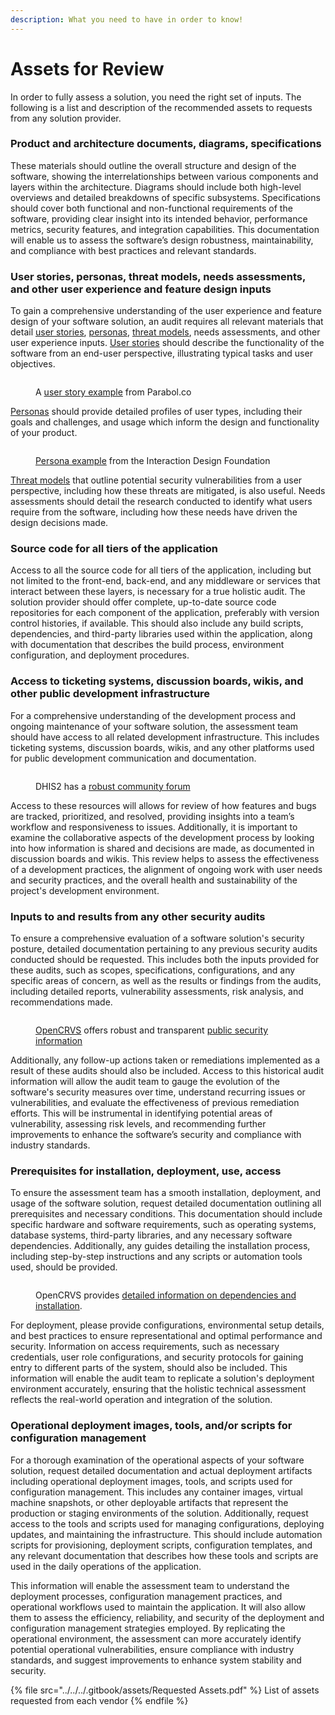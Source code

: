```yaml
---
description: What you need to have in order to know!
---
```


# Assets for Review

In order to fully assess a solution, you need the right set of inputs. The following is a list and description of the recommended assets to requests from any solution provider.

### **Product and architecture documents, diagrams, specifications**

These materials should outline the overall structure and design of the software, showing the interrelationships between various components and layers within the architecture. Diagrams should include both high-level overviews and detailed breakdowns of specific subsystems. Specifications should cover both functional and non-functional requirements of the software, providing clear insight into its intended behavior, performance metrics, security features, and integration capabilities. This documentation will enable us to assess the software’s design robustness, maintainability, and compliance with best practices and relevant standards.

### **User stories, personas, threat models, needs assessments, and other user experience and feature design inputs**

To gain a comprehensive understanding of the user experience and feature design of your software solution, an audit requires all relevant materials that detail [user stories](https://www.atlassian.com/agile/project-management/user-stories), [personas](https://www.interaction-design.org/literature/topics/personas), [threat models](../../threat-and-risk-assessment.md), needs assessments, and other user experience inputs. [User stories](https://www.atlassian.com/agile/project-management/user-stories) should describe the functionality of the software from an end-user perspective, illustrating typical tasks and user objectives.

<figure><img src="../../../.gitbook/assets/userstoryexample.png" alt=""><figcaption><p>A <a href="https://www.parabol.co/blog/user-story-examples/">user story example</a> from Parabol.co</p></figcaption></figure>

[Personas](https://www.interaction-design.org/literature/topics/personas) should provide detailed profiles of user types, including their goals and challenges, and usage which inform the design and functionality of your product.

<figure><img src="../../../.gitbook/assets/td-service safaris-persona.webp" alt=""><figcaption><p><a href="https://www.interaction-design.org/literature/topics/personas">Persona example</a> from the Interaction Design Foundation</p></figcaption></figure>

[Threat models](../../threat-and-risk-assessment.md) that outline potential security vulnerabilities from a user perspective, including how these threats are mitigated, is also useful. Needs assessments should detail the research conducted to identify what users require from the software, including how these needs have driven the design decisions made.&#x20;

### **Source code for all tiers of the application**

Access to all the source code for all tiers of the application, including but not limited to the front-end, back-end, and any middleware or services that interact between these layers, is necessary for a true holistic audit. The solution provider should offer complete, up-to-date source code repositories for each component of the application, preferably with version control histories, if available. This should also include any build scripts, dependencies, and third-party libraries used within the application, along with documentation that describes the build process, environment configuration, and deployment procedures.&#x20;

### **Access to ticketing systems, discussion boards, wikis, and other public development infrastructure**

For a comprehensive understanding of the development process and ongoing maintenance of your software solution, the assessment team should have access to all related development infrastructure. This includes ticketing systems, discussion boards, wikis, and any other platforms used for public development communication and documentation.&#x20;

<figure><img src="../../../.gitbook/assets/dhis2community.png" alt=""><figcaption><p>DHIS2 has a <a href="https://community.dhis2.org/">robust community forum</a></p></figcaption></figure>

Access to these resources will allows for review of how features and bugs are tracked, prioritized, and resolved, providing insights into a team’s workflow and responsiveness to issues. Additionally, it is important to examine the collaborative aspects of the development process by looking into how information is shared and decisions are made, as documented in discussion boards and wikis. This review helps to assess the effectiveness of a development practices, the alignment of ongoing work with user needs and security practices, and the overall health and sustainability of the project's development environment.

### **Inputs to and results from any other security audits**

To ensure a comprehensive evaluation of a software solution's security posture, detailed documentation pertaining to any previous security audits conducted should be requested. This includes both the inputs provided for these audits, such as scopes, specifications, configurations, and any specific areas of concern, as well as the results or findings from the audits, including detailed reports, vulnerability assessments, risk analysis, and recommendations made.

<figure><img src="../../../.gitbook/assets/opencrvssecurity.png" alt=""><figcaption><p><a href="https://documentation.opencrvs.org/technology/security">OpenCRVS</a> offers robust and transparent <a href="https://documentation.opencrvs.org/technology/security">public security information</a></p></figcaption></figure>

Additionally, any follow-up actions taken or remediations implemented as a result of these audits should also be included. Access to this historical audit information will allow the audit team to gauge the evolution of the software's security measures over time, understand recurring issues or vulnerabilities, and evaluate the effectiveness of previous remediation efforts. This will be instrumental in identifying potential areas of vulnerability, assessing risk levels, and recommending further improvements to enhance the software’s security and compliance with industry standards.

### **Prerequisites for installation, deployment, use, access**

To ensure the assessment team has a smooth installation, deployment, and usage of the software solution, request detailed documentation outlining all prerequisites and necessary conditions. This documentation should include specific hardware and software requirements, such as operating systems, database systems, third-party libraries, and any necessary software dependencies. Additionally, any guides detailing the installation process, including step-by-step instructions and any scripts or automation tools used, should be provided.

<figure><img src="../../../.gitbook/assets/opencrsvinstall.png" alt=""><figcaption><p>OpenCRVS provides <a href="https://documentation.opencrvs.org/setup/3.-installation/3.1-set-up-a-development-environment/3.1.1-install-the-required-dependencies">detailed information on dependencies and installation</a>.</p></figcaption></figure>

For deployment, please provide configurations, environmental setup details, and best practices to ensure representational and optimal performance and security. Information on access requirements, such as necessary credentials, user role configurations, and security protocols for gaining entry to different parts of the system, should also be included. This information will enable the audit team to replicate a solution's deployment environment accurately, ensuring that the holistic technical assessment reflects the real-world operation and integration of the solution.

### **Operational deployment images, tools, and/or scripts for configuration management**

For a thorough examination of the operational aspects of your software solution, request detailed documentation and actual deployment artifacts including operational deployment images, tools, and scripts used for configuration management. This includes any container images, virtual machine snapshots, or other deployable artifacts that represent the production or staging environments of the solution. Additionally, request access to the tools and scripts used for managing configurations, deploying updates, and maintaining the infrastructure. This should include automation scripts for provisioning, deployment scripts, configuration templates, and any relevant documentation that describes how these tools and scripts are used in the daily operations of the application.

This information will enable the assessment team to understand the deployment processes, configuration management practices, and operational workflows used to maintain the application. It will also allow them to assess the efficiency, reliability, and security of the deployment and configuration management strategies employed. By replicating the operational environment, the assessment can more accurately identify potential operational vulnerabilities, ensure compliance with industry standards, and suggest improvements to enhance system stability and security.

{% file src="../../../.gitbook/assets/Requested Assets.pdf" %}
List of assets requested from each vendor
{% endfile %}
